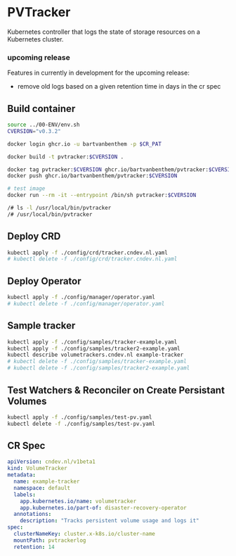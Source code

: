 # PVTracker
Kubernetes controller that logs the state of storage resources on a Kubernetes cluster. 

### upcoming release
Features in currently in development for the upcoming release:
* remove old logs based on a given retention time in days in the cr spec

## Build container
```bash
source ../00-ENV/env.sh
CVERSION="v0.3.2"

docker login ghcr.io -u bartvanbenthem -p $CR_PAT

docker build -t pvtracker:$CVERSION .

docker tag pvtracker:$CVERSION ghcr.io/bartvanbenthem/pvtracker:$CVERSION
docker push ghcr.io/bartvanbenthem/pvtracker:$CVERSION

# test image
docker run --rm -it --entrypoint /bin/sh pvtracker:$CVERSION

/# ls -l /usr/local/bin/pvtracker
/# /usr/local/bin/pvtracker
```

## Deploy CRD
```bash
kubectl apply -f ./config/crd/tracker.cndev.nl.yaml
# kubectl delete -f ./config/crd/tracker.cndev.nl.yaml
```

## Deploy Operator
```bash
kubectl apply -f ./config/manager/operator.yaml
# kubectl delete -f ./config/manager/operator.yaml
```

## Sample tracker
```bash
kubectl apply -f ./config/samples/tracker-example.yaml
kubectl apply -f ./config/samples/tracker2-example.yaml
kubectl describe volumetrackers.cndev.nl example-tracker
# kubectl delete -f ./config/samples/tracker-example.yaml
# kubectl delete -f ./config/samples/tracker2-example.yaml
```

## Test Watchers & Reconciler on Create Persistant Volumes
```bash
kubectl apply -f ./config/samples/test-pv.yaml
kubectl delete -f ./config/samples/test-pv.yaml
```

## CR Spec
```yaml
apiVersion: cndev.nl/v1beta1
kind: VolumeTracker
metadata:
  name: example-tracker
  namespace: default
  labels:
    app.kubernetes.io/name: volumetracker
    app.kubernetes.io/part-of: disaster-recovery-operator
  annotations:
    description: "Tracks persistent volume usage and logs it"
spec:
  clusterNameKey: cluster.x-k8s.io/cluster-name
  mountPath: pvtrackerlog
  retention: 14
```